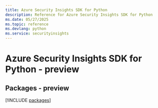 ```yaml
---
title: Azure Security Insights SDK for Python
description: Reference for Azure Security Insights SDK for Python
ms.date: 05/27/2025
ms.topic: reference
ms.devlang: python
ms.service: securityinsights
---
```

# Azure Security Insights SDK for Python - preview
## Packages - preview
[!INCLUDE [packages](security-insights-index.md)]